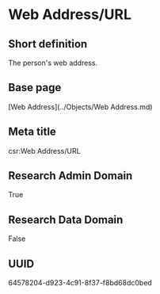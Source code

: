 # Web Address/URL
## Short definition
The person's web address.
## Base page
[Web Address](../Objects/Web Address.md)
## Meta title
csr:Web Address/URL
## Research Admin Domain
True
## Research Data Domain
False
## UUID
64578204-d923-4c91-8f37-f8bd68dc0bed
